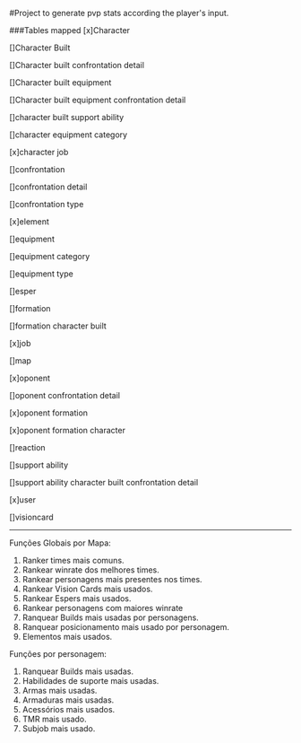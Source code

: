 #Project to generate pvp stats according the player's input.

###Tables mapped
[x]Character

[]Character Built

[]Character built confrontation detail

[]Character built equipment

[]Character built equipment confrontation detail

[]character built support ability

[]character equipment category

[x]character job

[]confrontation

[]confrontation detail

[]confrontation type

[x]element

[]equipment

[]equipment category

[]equipment type

[]esper

[]formation

[]formation character built

[x]job

[]map

[x]oponent

[]oponent confrontation detail

[x]oponent formation

[x]oponent formation character

[]reaction

[]support ability

[]support ability character built confrontation detail

[x]user

[]visioncard

---------------
Funções Globais por Mapa:
1. Ranker times mais comuns.
2. Rankear winrate dos melhores times.
3. Rankear personagens mais presentes nos times.
4. Rankear Vision Cards mais usados.
5. Rankear Espers mais usados.
6. Rankear personagens com maiores winrate
7. Ranquear Builds mais usadas por personagens.
8. Ranquear posicionamento mais usado por personagem.
9. Elementos mais usados.

Funções por personagem:
1. Ranquear Builds mais usadas.
2. Habilidades de suporte mais usadas.
3. Armas mais usadas.
4. Armaduras mais usadas.
5. Acessórios mais usados.
6. TMR mais usado.
7. Subjob mais usado.